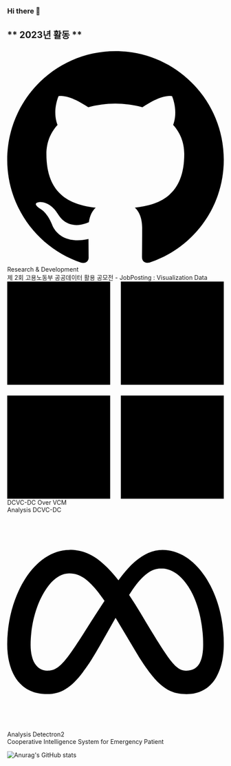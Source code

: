 ### Hi there 👋

<!--
**jsk0910/jsk0910** is a ✨ _special_ ✨ repository because its `README.md` (this file) appears on your GitHub profile.

Here are some ideas to get you started:

- 🔭 I’m currently working on ...
- 🌱 I’m currently learning ...
- 👯 I’m looking to collaborate on ...
- 🤔 I’m looking for help with ...
- 💬 Ask me about ...
- 📫 How to reach me: ...
- 😄 Pronouns: ...
- ⚡ Fun fact: ...
-->

** 2023년 활동  **  
--
<svg role="img" viewBox="0 0 24 24" xmlns="http://www.w3.org/2000/svg"><title>GitHub</title><path d="M12 .297c-6.63 0-12 5.373-12 12 0 5.303 3.438 9.8 8.205 11.385.6.113.82-.258.82-.577 0-.285-.01-1.04-.015-2.04-3.338.724-4.042-1.61-4.042-1.61C4.422 18.07 3.633 17.7 3.633 17.7c-1.087-.744.084-.729.084-.729 1.205.084 1.838 1.236 1.838 1.236 1.07 1.835 2.809 1.305 3.495.998.108-.776.417-1.305.76-1.605-2.665-.3-5.466-1.332-5.466-5.93 0-1.31.465-2.38 1.235-3.22-.135-.303-.54-1.523.105-3.176 0 0 1.005-.322 3.3 1.23.96-.267 1.98-.399 3-.405 1.02.006 2.04.138 3 .405 2.28-1.552 3.285-1.23 3.285-1.23.645 1.653.24 2.873.12 3.176.765.84 1.23 1.91 1.23 3.22 0 4.61-2.805 5.625-5.475 5.92.42.36.81 1.096.81 2.22 0 1.606-.015 2.896-.015 3.286 0 .315.21.69.825.57C20.565 22.092 24 17.592 24 12.297c0-6.627-5.373-12-12-12"/></svg> Research & Development  
제 2회 고용노동부 공공데이터 활용 공모전 - JobPosting : Visualization Data  
<svg role="img" viewBox="0 0 24 24" xmlns="http://www.w3.org/2000/svg"><title>Microsoft</title><path d="M0 0v11.408h11.408V0zm12.594 0v11.408H24V0zM0 12.594V24h11.408V12.594zm12.594 0V24H24V12.594z"/></svg> DCVC-DC Over VCM  
Analysis DCVC-DC  
<svg role="img" viewBox="0 0 24 24" xmlns="http://www.w3.org/2000/svg"><title>Meta</title><path d="M6.915 4.03c-1.968 0-3.683 1.28-4.871 3.113C.704 9.208 0 11.883 0 14.449c0 .706.07 1.369.21 1.973a6.624 6.624 0 0 0 .265.86 5.297 5.297 0 0 0 .371.761c.696 1.159 1.818 1.927 3.593 1.927 1.497 0 2.633-.671 3.965-2.444.76-1.012 1.144-1.626 2.663-4.32l.756-1.339.186-.325c.061.1.121.196.183.3l2.152 3.595c.724 1.21 1.665 2.556 2.47 3.314 1.046.987 1.992 1.22 3.06 1.22 1.075 0 1.876-.355 2.455-.843a3.743 3.743 0 0 0 .81-.973c.542-.939.861-2.127.861-3.745 0-2.72-.681-5.357-2.084-7.45-1.282-1.912-2.957-2.93-4.716-2.93-1.047 0-2.088.467-3.053 1.308-.652.57-1.257 1.29-1.82 2.05-.69-.875-1.335-1.547-1.958-2.056-1.182-.966-2.315-1.303-3.454-1.303zm10.16 2.053c1.147 0 2.188.758 2.992 1.999 1.132 1.748 1.647 4.195 1.647 6.4 0 1.548-.368 2.9-1.839 2.9-.58 0-1.027-.23-1.664-1.004-.496-.601-1.343-1.878-2.832-4.358l-.617-1.028a44.908 44.908 0 0 0-1.255-1.98c.07-.109.141-.224.211-.327 1.12-1.667 2.118-2.602 3.358-2.602zm-10.201.553c1.265 0 2.058.791 2.675 1.446.307.327.737.871 1.234 1.579l-1.02 1.566c-.757 1.163-1.882 3.017-2.837 4.338-1.191 1.649-1.81 1.817-2.486 1.817-.524 0-1.038-.237-1.383-.794-.263-.426-.464-1.13-.464-2.046 0-2.221.63-4.535 1.66-6.088.454-.687.964-1.226 1.533-1.533a2.264 2.264 0 0 1 1.088-.285z"/></svg> Analysis Detectron2  
Cooperative Intelligence System for Emergency Patient

![Anurag's GitHub stats](https://github-readme-stats.vercel.app/api?username=jsk0910&show_icons=true&theme=vue)
